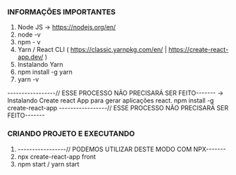 ### INFORMAÇÕES IMPORTANTES
1. Node JS -> https://nodejs.org/en/
2. node -v
3. npm - v
4. Yarn / React CLI ( https://classic.yarnpkg.com/en/ | https://create-react-app.dev/ )
5. Instalando Yarn
6. npm install -g yarn
7. yarn -v

-----------------// ESSE PROCESSO NÃO PRECISARÁ SER FEITO-------
-> Instalando Create react App para gerar aplicações react.
npm install -g create-react-app
-----------------// ESSE PROCESSO NÃO PRECISARÁ SER FEITO-------

### CRIANDO PROJETO E EXECUTANDO
1. -----------------// PODEMOS UTILIZAR DESTE MODO COM NPX-------
2. npx create-react-app front
3. npm start / yarn start